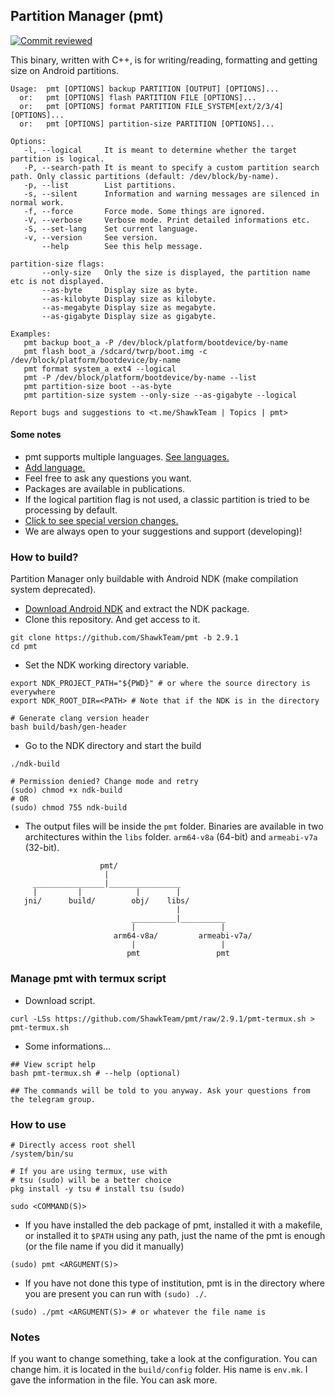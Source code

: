 ## Partition Manager (pmt)

[![Commit reviewed](https://github.com/ShawkTeam/pmt/actions/workflows/check_commits.yml/badge.svg)](https://github.com/ShawkTeam/pmt/actions/workflows/check_commits.yml)

This binary, written with C++, is for writing/reading, formatting and getting size on Android partitions.

```
Usage:  pmt [OPTIONS] backup PARTITION [OUTPUT] [OPTIONS]...
  or:   pmt [OPTIONS] flash PARTITION FILE [OPTIONS]...
  or:   pmt [OPTIONS] format PARTITION FILE_SYSTEM[ext/2/3/4] [OPTIONS]...
  or:   pmt [OPTIONS] partition-size PARTITION [OPTIONS]...

Options:
   -l, --logical     It is meant to determine whether the target partition is logical.
   -P, --search-path It is meant to specify a custom partition search path. Only classic partitions (default: /dev/block/by-name).
   -p, --list        List partitions.
   -s, --silent      Information and warning messages are silenced in normal work.
   -f, --force       Force mode. Some things are ignored.
   -V, --verbose     Verbose mode. Print detailed informations etc.
   -S, --set-lang    Set current language.
   -v, --version     See version.
       --help        See this help message.

partition-size flags:
       --only-size   Only the size is displayed, the partition name etc is not displayed.
       --as-byte     Display size as byte.
       --as-kilobyte Display size as kilobyte.
       --as-megabyte Display size as megabyte.
       --as-gigabyte Display size as gigabyte.

Examples:
   pmt backup boot_a -P /dev/block/platform/bootdevice/by-name
   pmt flash boot_a /sdcard/twrp/boot.img -c /dev/block/platform/bootdevice/by-name
   pmt format system_a ext4 --logical
   pmt -P /dev/block/platform/bootdevice/by-name --list
   pmt partition-size boot --as-byte
   pmt partition-size system --only-size --as-gigabyte --logical

Report bugs and suggestions to <t.me/ShawkTeam | Topics | pmt>
```

#### Some notes

- pmt supports multiple languages. [See languages.](https://github.com/ShawkTeam/pmt/blob/2.9.1/LANGUAGES.md)
- [Add language.](https://github.com/ShawkTeam/pmt/blob/2.9.1/ADD-LANGUAGES.md)
- Feel free to ask any questions you want.
- Packages are available in publications.
- If the logical partition flag is not used, a classic partition is tried to be processing by default.
- [Click to see special version changes.](https://github.com/ShawkTeam/pmt/blob/2.9.1/CHANGELOG.md)
- We are always open to your suggestions and support (developing)!

### How to build?
Partition Manager only buildable with Android NDK (make compilation system deprecated).

 - [Download Android NDK](https://developer.android.com/ndk/downloads) and extract the NDK package.
 - Clone this repository. And get access to it.
```
git clone https://github.com/ShawkTeam/pmt -b 2.9.1
cd pmt
```
 - Set the NDK working directory variable.
```
export NDK_PROJECT_PATH="${PWD}" # or where the source directory is everywhere
export NDK_ROOT_DIR=<PATH> # Note that if the NDK is in the directory

# Generate clang version header
bash build/bash/gen-header
```
 - Go to the NDK directory and start the build
```
./ndk-build

# Permission denied? Change mode and retry
(sudo) chmod +x ndk-build
# OR
(sudo) chmod 755 ndk-build
```
 - The output files will be inside the `pmt` folder. Binaries are available in two architectures within the `libs` folder. `arm64-v8a` (64-bit) and `armeabi-v7a` (32-bit).
```
                    pmt/
                     |
     ________________|________________
     |         |            |        |
   jni/      build/        obj/    libs/
                                     |
                           __________|__________
                           |                   |
                       arm64-v8a/         armeabi-v7a/
                           |                   |
                          pmt                 pmt
```

### Manage pmt with termux script
 - Download script.

```
curl -LSs https://github.com/ShawkTeam/pmt/raw/2.9.1/pmt-termux.sh > pmt-termux.sh
```
 - Some informations...
```
## View script help
bash pmt-termux.sh # --help (optional)

## The commands will be told to you anyway. Ask your questions from the telegram group.
```

### How to use
```
# Directly access root shell
/system/bin/su

# If you are using termux, use with
# tsu (sudo) will be a better choice
pkg install -y tsu # install tsu (sudo)

sudo <COMMAND(S)>
```

- If you have installed the deb package of pmt, installed it with a makefile, or installed it to `$PATH` using any path, just the name of the pmt is enough (or the file name if you did it manually)
```
(sudo) pmt <ARGUMENT(S)>
```

- If you have not done this type of institution, pmt is in the directory where you are present you can run with `(sudo) ./`.
```
(sudo) ./pmt <ARGUMENT(S)> # or whatever the file name is
```

### Notes
If you want to change something, take a look at the configuration. You can change him.
it is located in the `build/config` folder. His name is `env.mk`. I gave the information in the file. You can ask more.
